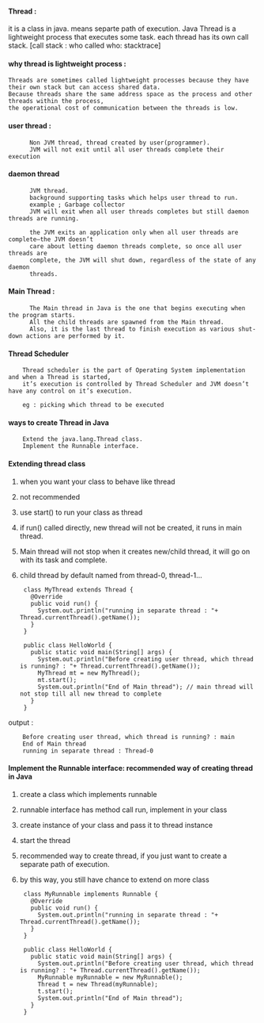 #### Thread : 

  it is a class in java.
  means separte path of execution.
  Java Thread is a lightweight process that executes some task.
  each thread has its own call stack. [call stack : who called who: stacktrace]
   
#### why thread is lightweight process : 

    Threads are sometimes called lightweight processes because they have their own stack but can access shared data. 
    Because threads share the same address space as the process and other threads within the process, 
    the operational cost of communication between the threads is low. 

#### user thread : 

          Non JVM thread, thread created by user(programmer).
          JVM will not exit until all user threads complete their execution

#### daemon thread

          JVM thread. 
          background supporting tasks which helps user thread to run.
          example ; Garbage collector
          JVM will exit when all user threads completes but still daemon threads are running.
          
          the JVM exits an application only when all user threads are complete—the JVM doesn’t
          care about letting daemon threads complete, so once all user threads are
          complete, the JVM will shut down, regardless of the state of any daemon
          threads.

#### Main Thread : 

          The Main thread in Java is the one that begins executing when the program starts. 
          All the child threads are spawned from the Main thread. 
          Also, it is the last thread to finish execution as various shut-down actions are performed by it.

#### Thread Scheduler

        Thread scheduler is the part of Operating System implementation and when a Thread is started, 
        it’s execution is controlled by Thread Scheduler and JVM doesn’t have any control on it’s execution.

        eg : picking which thread to be executed

#### ways to create Thread in Java

        Extend the java.lang.Thread class.
        Implement the Runnable interface.


#### Extending thread class
        
1. when you want your class to behave like thread
2. not recommended
3. use start() to run your class as thread
4. if run() called directly, new thread will not be created, it runs in main thread.
5. Main thread will not stop when it creates new/child thread, it will go on with its task and complete.
6. child thread by default named from thread-0, thread-1...

        class MyThread extends Thread {
          @Override
          public void run() {           
            System.out.println("running in separate thread : "+ Thread.currentThread().getName());
          }
        }

        public class HelloWorld {
          public static void main(String[] args) {
            System.out.println("Before creating user thread, which thread is running? : "+ Thread.currentThread().getName());
            MyThread mt = new MyThread();
            mt.start();		
            System.out.println("End of Main thread"); // main thread will not stop till all new thread to complete
          }
        }

output : 

        Before creating user thread, which thread is running? : main
        End of Main thread
        running in separate thread : Thread-0


#### Implement the Runnable interface: recommended way of creating thread in Java


1. create a class which implements runnable
2. runnable interface has method call run, implement in your class
3. create instance of your class and pass it to thread instance
4. start the thread
5. recommended way to create thread, if you just want to create a separate path of execution.
6. by this way, you still have chance to extend on more class


        class MyRunnable implements Runnable {
          @Override
          public void run() {
            System.out.println("running in separate thread : "+ Thread.currentThread().getName());
          }
        }

        public class HelloWorld {
          public static void main(String[] args) {
            System.out.println("Before creating user thread, which thread is running? : "+ Thread.currentThread().getName());
            MyRunnable myRunnable = new MyRunnable();
            Thread t = new Thread(myRunnable);
            t.start();
            System.out.println("End of Main thread");
          }
        }





